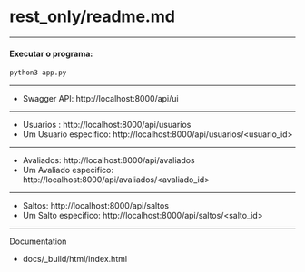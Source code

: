 # rest_only/readme.md
---
#### Executar o programa:

```bash
python3 app.py
```
---
- Swagger API: http://localhost:8000/api/ui
---
- Usuarios : http://localhost:8000/api/usuarios  
- Um Usuario especifico: http://localhost:8000/api/usuarios/<usuario_id>  
---
- Avaliados: http://localhost:8000/api/avaliados
- Um Avaliado especifico: http://localhost:8000/api/avaliados/<avaliado_id>
---
- Saltos: http://localhost:8000/api/saltos
- Um Salto especifico: http://localhost:8000/api/saltos/<salto_id>

---
Documentation

- docs/_build/html/index.html
  